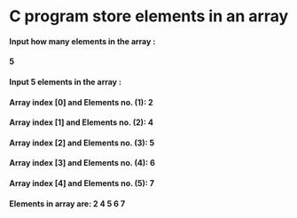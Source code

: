 # C program store elements in an array


#### Input how many elements in the array :
#### 5
#### Input 5 elements in the array :
#### Array index [0] and Elements no. (1): 2
#### Array index [1] and Elements no. (2): 4
#### Array index [2] and Elements no. (3): 5
#### Array index [3] and Elements no. (4): 6
#### Array index [4] and Elements no. (5): 7

#### Elements in array are: 2  4  5  6  7
